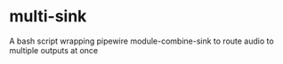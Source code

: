 # multi-sink
A bash script wrapping pipewire module-combine-sink to route audio to multiple outputs at once
